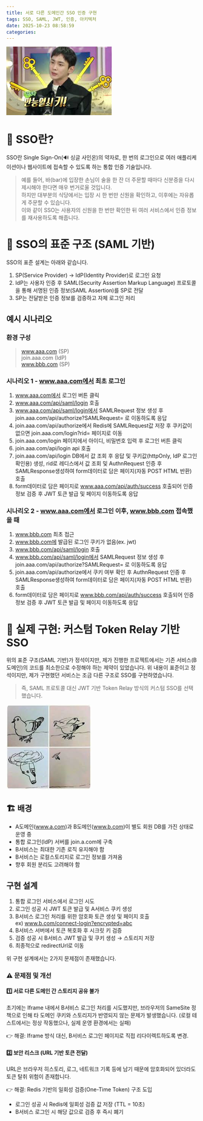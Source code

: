 ```yaml
---
title: 서로 다른 도메인간 SSO 인증 구현
tags: SSO, SAML, JWT, 인증, 아키텍처
date: 2025-10-23 08:58:59
categories:
---
```



![SSO](/images/sso/1.jpeg)


# 🔐 SSO란?

SSO란 Single Sign-On(🔊 싱글 사인온)의 약자로, 한 번의 로그인으로 여러 애플리케이션이나 웹사이트에 접속할 수 있도록 하는 통합 인증 기술입니다.

> 예를 들어, 바(bar)에 입장한 손님이 술을 한 잔 더 주문할 때마다 신분증을 다시 제시해야 한다면 매우 번거로울 것입니다.  
하지만 대부분의 식당에서는 입장 시 한 번만 신원을 확인하고, 이후에는 자유롭게 주문할 수 있습니다.  
이와 같이 SSO는 사용자의 신원을 한 번만 확인한 뒤 여러 서비스에서 인증 정보를 재사용하도록 해줍니다.  

# 🧩 SSO의 표준 구조 (SAML 기반)

SSO의 표준 설계는 아래와 같습니다.

1. SP(Service Provider) → IdP(Identity Provider)로 로그인 요청
2. IdP는 사용자 인증 후 SAML(Security Assertion Markup Language) 프로토콜을 통해 서명된 인증 정보(SAML Assertion)를 SP로 전달
3. SP는 전달받은 인증 정보를 검증하고 자체 로그인 처리

## 예시 시나리오

### 환경 구성
> www.aaa.com (SP)  
join.aaa.com (IdP)  
www.bbb.com (SP)  

### 시나리오 1 - www.aaa.com에서 최초 로그인
1. www.aaa.com에서 로그인 버튼 클릭  
2. www.aaa.com/api/saml/login 호출  
3. www.aaa.com/api/saml/login에서 SAMLRequest 정보 생성 후 join.aaa.com/api/authorize?SAMLRequest= 로 이동하도록 응답  
4. join.aaa.com/api/authorize에서 Redis에 SAMLRequest값 저장 후 쿠키값이 없으면 join.aaa.com/login?rid= 페이지로 이동  
5. join.aaa.com/login 페이지에서 아이디, 비밀번호 입력 후 로그인 버튼 클릭  
6. join.aaa.com/api/login api 호출  
7. join.aaa.com/api/login DB에서 값 조회 후 응답 및 쿠키값(httpOnly, IdP 로그인 확인용) 생성, rid로 레디스에서 값 조회 및 AuthnRequest 인증 후 SAMLResponse생성하여 form데이터로 담은 페이지(자동 POST HTML 반환) 호출  
8. form데이터로 담은 페이지로 www.aaa.com/api/auth/success 호출되어 인증 정보 검증 후 JWT 토큰 발급 및 페이지 이동하도록 응답  
### 시나리오 2 - www.aaa.com에서 로그인 이후, www.bbb.com 접속했을 때
1. www.bbb.com 최초 접근  
2. www.bbb.com에 발급된 로그인 쿠키가 없음(ex. jwt)  
3. www.bbb.com/api/saml/login 호출  
4. www.bbb.com/api/saml/login에서 SAMLRequest 정보 생성 후 join.aaa.com/api/authorize?SAMLRequest= 로 이동하도록 응답  
5. join.aaa.com/api/authorize에서 쿠키 여부 확인 후 AuthnRequest 인증 후 SAMLResponse생성하여 form데이터로 담은 페이지(자동 POST HTML 반환) 호출  
6. form데이터로 담은 페이지로 www.bbb.com/api/auth/success 호출되어 인증 정보 검증 후 JWT 토큰 발급 및 페이지 이동하도록 응답  



# 🧠 실제 구현: 커스텀 Token Relay 기반 SSO
위의 표준 구조(SAML 기반)가 정석이지만,
제가 진행한 프로젝트에서는 기존 서비스(B도메인)의 코드를 최소한으로 수정해야 하는 제약이 있었습니다.
위 내용이 표준이고 정석이지만, 제가 구현했던 서비스는 조금 다른 구조로 SSO를 구현하였습니다.
> 즉, SAML 프로토콜 대신 JWT 기반 Token Relay 방식의 커스텀 SSO를 선택했습니다.

![Token Relay 기반 SSO](/images/sso/2.jpeg)

## 🏗️ 배경
- A도메인(www.a.com)과 B도메인(www.b.com)이 별도 회원 DB를 가진 상태로 운영 중
- 통합 로그인(IdP) 서버를 join.a.com에 구축
- B서비스는 최대한 기존 로직 유지해야 함
- B서비스는 로컬스토리지로 로그인 정보를 가져옴
- 향후 회원 분리도 고려해야 함

## 구현 설계

1. 통합 로그인 서비스에서 로그인 시도  
2. 로그인 성공 시 JWT 토큰 발급 및 A서비스 쿠키 생성
3. B서비스 로그인 처리를 위한 암호화 토큰 생성 및 페이지 호출    
ex) www.b.com/connect-login?encrypted=abc  
4. B서비스 서버에서 토큰 복호화 후 시크릿 키 검증
5. 검증 성공 시 B서비스 JWT 발급 및 쿠키 생성 → 스토리지 저장
6. 최종적으로 redirectUrl로 이동

위 구현 설계에서는 2가지 문제점이 존재했습니다.

### ⚠️ 문제점 및 개선 
#### 1️⃣ 서로 다른 도메인 간 스토리지 공유 불가
초기에는 Iframe 내에서 B서비스 로그인 처리를 시도했지만,
브라우저의 SameSite 정책으로 인해
타 도메인 쿠키와 스토리지가 반영되지 않는 문제가 발생했습니다.
(로컬 테스트에서는 정상 작동했으나, 실제 운영 환경에서는 실패)

👉 해결: Iframe 방식 대신, B서비스 로그인 페이지로 직접 리다이렉트하도록 변경.

#### 2️⃣ 보안 리스크 (URL 기반 토큰 전달)

URL은 브라우저 히스토리, 로그, 네트워크 기록 등에 남기 때문에
암호화되어 있더라도 토큰 탈취 위험이 존재합니다.

👉 해결: Redis 기반의 일회성 검증(One-Time Token) 구조 도입  
- 로그인 성공 시 Redis에 일회성 검증 값 저장 (TTL = 10초)  
- B서비스 로그인 시 해당 값으로 검증 후 즉시 폐기
  









